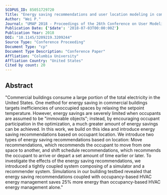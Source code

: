 ```yaml
---
SCOPUS_ID: 85051729720
Title: "Energy saving recommendations and user location modeling in commercial buildings"
Author: "Wei P."
Journal: "UMAP 2018 - Proceedings of the 26th Conference on User Modeling, Adaptation and Personalization"
Publication Date: {'$date': '2018-07-03T00:00:00Z'}
Publication Year: 2018
DOI: "10.1145/3209219.3209244"
Source Type: "Conference Proceeding"
Document Type: "cp"
Document Type Description: "Conference Paper"
Affliation: "Columbia University"
Affliation Country: "United States"
Cited by count: 20
---
```


## Abstract
"Commercial buildings consume a large portion of the total electricity in the United States. One method for energy saving in commercial buildings targets inefficiencies of unoccupied spaces by relaxing the setpoint temperature. However, energy savings are severely limited when occupants are assumed to be \"immovable objects\"; instead, by encouraging occupant participation in the optimization, a much greater amount of energy savings can be achieved. In this work, we build on this idea and introduce energy saving recommendations based on occupant location. We introduce two types of energy saving recommendations based on location: Move recommendations, which recommends the occupant to move from one space to another, and shift schedule recommendations, which recommends the occupant to arrive or depart a set amount of time earlier or later. To investigate the effects of the energy saving recommendations, we introduced a tightly coupled system composing of a simulator and a recommender system. Simulations in our building testbed revealed that energy saving recommendations coupled with occupancy-based HVAC energy management saves 25% more energy than occupancy-based HVAC energy management alone."

